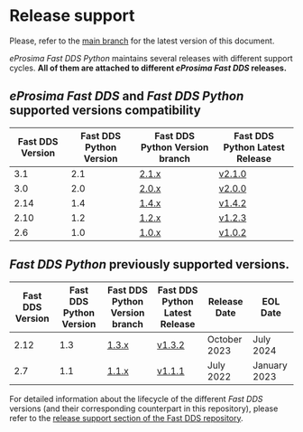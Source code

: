 # Release support

Please, refer to the [main branch](https://github.com/eProsima/Fast-DDS-Python/blob/master/RELEASE_SUPPORT.md) for the latest version of this document.

*eProsima Fast DDS Python* maintains several releases with different support cycles.
**All of them are attached to different *eProsima Fast DDS* releases.**

## *eProsima Fast DDS* and *Fast DDS Python* supported versions compatibility

|Fast DDS Version|Fast DDS Python Version|Fast DDS Python Version branch|Fast DDS Python Latest Release|
|----------------|-----------------------|------------------------------|------------------------------|
|3.1|2.1|[2.1.x](https://github.com/eProsima/Fast-DDS-Python/tree/2.1.x)|[v2.1.0](https://github.com/eProsima/Fast-DDS-Python/releases/tag/v2.1.0)|
|3.0|2.0|[2.0.x](https://github.com/eProsima/Fast-DDS-Python/tree/2.0.x)|[v2.0.0](https://github.com/eProsima/Fast-DDS-Python/releases/tag/v2.0.0)|
|2.14|1.4|[1.4.x](https://github.com/eProsima/Fast-DDS-Python/tree/1.4.x)|[v1.4.2](https://github.com/eProsima/Fast-DDS-Python/releases/tag/v1.4.2)|
|2.10|1.2|[1.2.x](https://github.com/eProsima/Fast-DDS-Python/tree/1.2.x)|[v1.2.3](https://github.com/eProsima/Fast-DDS-Python/releases/tag/v1.2.3)|
|2.6|1.0|[1.0.x](https://github.com/eProsima/Fast-DDS-Python/tree/1.0.x)|[v1.0.2](https://github.com/eProsima/Fast-DDS-Python/releases/tag/v1.0.2)|


## *Fast DDS Python* previously supported versions.

|Fast DDS Version|Fast DDS Python Version|Fast DDS Python Version branch|Fast DDS Python Latest Release|Release Date|EOL Date|
|----------------|-----------------------|------------------------------|------------------------------|------------|--------|
|2.12|1.3|[1.3.x](https://github.com/eProsima/Fast-DDS-Python/tree/1.3.x)|[v1.3.2](https://github.com/eProsima/Fast-DDS-python/releases/tag/v1.3.2)|October 2023|July 2024|
|2.7|1.1|[1.1.x](https://github.com/eProsima/Fast-DDS-Python/tree/1.1.x)|[v1.1.1](https://github.com/eProsima/Fast-DDS-python/releases/tag/v1.1.1)|July 2022|January 2023|

For detailed information about the lifecycle of the different *Fast DDS* versions (and their corresponding counterpart in this repository), please refer to the [release support section of the Fast DDS repository](https://github.com/eProsima/Fast-DDS/blob/master/RELEASE_SUPPORT.md).

